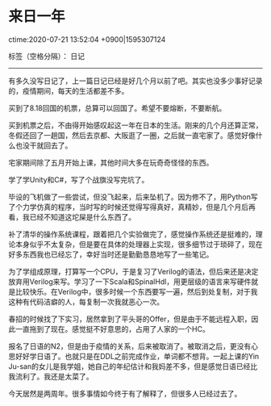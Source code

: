 # 来日一年
ctime:2020-07-21 13:52:04 +0900|1595307124

标签（空格分隔）： 日记 

---

有多久没写日记了，上一篇日记已经是好几个月以前了吧。其实也没多少事好记录的，疫情期间，每天的生活都差不多。

买到了8.18回国的机票，总算可以回国了。希望不要熔断，不要断航。

买到机票之后，不由得开始感叹起这一年在日本的生活。刚来的几个月还算正常，冬假还回了一趟国，然后去京都、大阪逛了一圈，之后就一直宅家了。感觉好像什么也没干就回去了。

宅家期间除了五月开始上课，其他时间大多在玩奇奇怪怪的东西。

学了学Unity和C#，写了个战旗没写完坑了。

毕设的飞机做了一些尝试，但没飞起来，后来坠机了。因为修不了，用Python写了个力学仿真的程序，当时写的时候还觉得写得真好，真精妙，但是几个月后再看，我已经不知道这坨屎是什么东西了。

补了清华的操作系统课程，跟着把几个实验做完了，感觉操作系统还是挺难的，理论本身似乎不太复杂，但是要在具体的处理器上实现，很多细节过于琐碎了，现在好多东西我也已经忘了，幸好当时还是勤勤恳恳地写了一些笔记。

为了学组成原理，打算写一个CPU，于是复习了Verilog的语法，但后来还是决定放弃用Verilog来写。学习了一下Scala和SpinalHdl，用更层级的语言来写硬件就是比较快乐。在Verilog中，很多时候一个东西要写一遍，然后到处复制，对于我这种有代码洁癖的人，每复制一次我就恶心一次。

春招的时候找了下实习，居然拿到了平头哥的Offer，但是由于不能远程入职，因此一直拖到了现在。感觉挺不好意思的，占用了人家的一个HC。

报名了日语的N2，但是由于疫情的关系，后来被取消了。被取消之后，更没有心思好好学日语了。也就只是在DDL之前完成作业，单词都不想背。一起上课的Yin Ju-san的女儿是我学姐，她自己的年纪估计和我妈差不多，但是感觉日语已经比我流利了。我还是太菜了。

今天居然是两周年。很多事情如今终于有了解释了，但很多人已经过去了。



